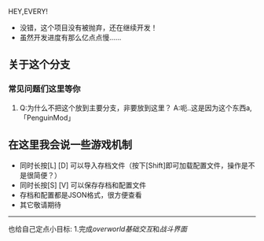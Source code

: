 HEY,EVERY!
- 没错，这个项目没有被抛弃，还在继续开发！
- 虽然开发进度有那么亿点点慢......
## 关于这个分支
### 常见问题们这里等你
1. Q:为什么不把这个放到主要分支，非要放到这里？
A:呃..这是因为这个东西a,「PenguinMod」
## 在这里我会说一些游戏机制
- 同时长按[L] [D] 可以导入存档文件（按下[Shift]即可加载配置文件，操作是不是很简便？）
- 同时长按[S] [V] 可以保存存档和配置文件
- 存档和配置都是JSON格式，很方便查看
- 其它敬请期待





---
也给自己定点小目标:
1.完成*overworld基础交互*和*战斗界面*
